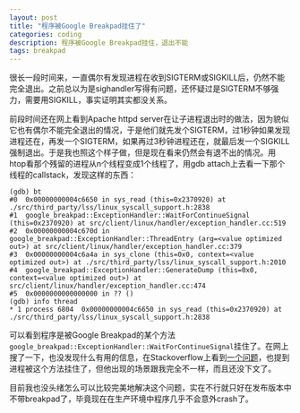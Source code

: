 ```yaml
---
layout: post
title: "程序被Google Breakpad挂住了"
categories: coding
description: 程序被Google Breakpad挂住，退出不能
tags: breakpad
---
```

很长一段时间来，一直偶尔有发现进程在收到SIGTERM或SIGKILL后，仍然不能完全退出。之前总以为是sighandler写得有问题，还怀疑过是SIGTERM不够强力，需要用SIGKILL，事实证明其实都没关系。

前段时间还在网上看到Apache httpd server在让子进程退出时的做法，因为貌似它也有偶尔不能完全退出的情况，于是他们就先发个SIGTERM，过1秒钟如果发现进程还在，再发一个SIGTERM，如果再过3秒钟进程还在，就最后发一个SIGKILL强制退出。于是我也照这个样子做，但是现在看来仍然会有退不出的情况。用htop看那个残留的进程从n个线程变成1个线程了，用gdb attach上去看一下那个线程的callstack，发现这样的东西：

```
(gdb) bt
#0  0x00000000004c6650 in sys_read (this=0x2370920) at ./src/third_party/lss/linux_syscall_support.h:2838
#1  google_breakpad::ExceptionHandler::WaitForContinueSignal (this=0x2370920) at src/client/linux/handler/exception_handler.cc:519
#2  0x00000000004c670d in google_breakpad::ExceptionHandler::ThreadEntry (arg=<value optimized out>) at src/client/linux/handler/exception_handler.cc:379
#3  0x00000000004c6a4a in sys_clone (this=0x0, context=<value optimized out>) at ./src/third_party/lss/linux_syscall_support.h:2010
#4  google_breakpad::ExceptionHandler::GenerateDump (this=0x0, context=<value optimized out>) at src/client/linux/handler/exception_handler.cc:474
#5  0x0000000000000000 in ?? ()
(gdb) info thread
* 1 process 6804  0x00000000004c6650 in sys_read (this=0x2370920) at ./src/third_party/lss/linux_syscall_support.h:2838
```

可以看到程序是被Google Breakpad的某个方法`google_breakpad::ExceptionHandler::WaitForContinueSignal`挂住了。在网上搜了一下，也没发现什么有用的信息，在Stackoverflow上看到[一个问题](http://stackoverflow.com/questions/26631816/child-hangs-if-parent-crashes-or-exits-in-google-breakpadexceptionhandlersig)，也提到进程被这个方法挂住了，但他出现的场景跟我完全不一样，而且还没下文了。

目前我也没头绪怎么可以比较完美地解决这个问题，实在不行就只好在发布版本中不带breakpad了，毕竟现在在生产环境中程序几乎不会意外crash了。
